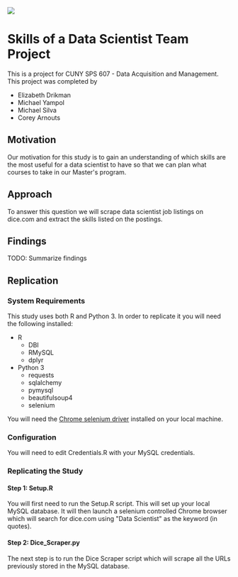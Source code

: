 ![](https://sps.cuny.edu/sites/all/themes/cuny/assets/img/header_logo.png)

# Skills of a Data Scientist Team Project

This is a project for CUNY SPS 607 - Data Acquisition and Management.  This project was completed by 

* Elizabeth Drikman
* Michael Yampol
* Michael Silva
* Corey Arnouts

## Motivation

Our motivation for this study is to gain an understanding of which skills are the most useful for a data scientist to have so that we can plan what courses to take in our Master's program.

## Approach

To answer this question we will scrape data scientist job listings on dice.com and extract the skills listed on the postings.

## Findings

TODO: Summarize findings

## Replication

### System Requirements

This study uses both R and Python 3.  In order to replicate it you will need the following installed:

*   R
    *   DBI
    *   RMySQL
    *   dplyr
*   Python 3
    *   requests
    *   sqlalchemy
    *   pymysql
    *   beautifulsoup4
    *   selenium
    
You will need the [Chrome selenium driver](https://sites.google.com/a/chromium.org/chromedriver/home) installed on your local machine.

### Configuration

You will need to edit Credentials.R with your MySQL credentials.

### Replicating the Study

#### Step 1: Setup.R

You will first need to run the Setup.R script.  This will set up your local MySQL database.  It will then launch a selenium controlled Chrome browser which will search for dice.com using "Data Scientist" as the keyword (in quotes).

#### Step 2: Dice_Scraper.py

The next step is to run the Dice Scraper script which will scrape all the URLs previously stored in the MySQL database.  
